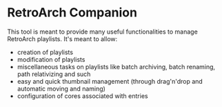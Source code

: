 # RetroArch Companion

This tool is meant to provide many useful functionalities to manage RetroArch playlists. It's meant to allow:

- creation of playlists
- modification of playlists
- miscellaneous tasks on playlists like batch archiving, batch renaming, path relativizing and such
- easy and quick thumbnail management (through drag'n'drop and automatic moving and naming)
- configuration of cores associated with entries
